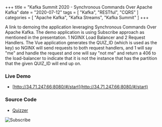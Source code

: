 +++
title = "Kafka Summit 2020 - Synchronous Commands Over Apache Kafka"
date = "2020-07-12"
tags = [ "Kafka", "RESTful", "CQRS" ]
categories = [ "Apache Kafka", "Kafka Streams", "Kafka Summit" ]
+++

A link to demoing the application leveraging Synchronous Commands Over Apache Kafka. The demo application
is using Subscribe approach as mentioned in the presentation. 1 NGINX Load Balancer and 2 Request Handlers.
The Vue application generates the QUIZ_ID (which is used as the key) so NGINX will send requests to both request
handlers, and 1 will say "me" and handle the request and one will say "not me" and return a 406 to the load-balancer
to indicate that it is not the instance that has the partition that the given QUIZ_ID will end up on.

### Live Demo

* [http://34.71.247.66:8080/#/start](http://34.71.247.66:8080/#/start)

### Source Code

* [Quizzer](http://github.com/nbuesing/quizzer)

![Subscribe](/images/ks2020.png)
